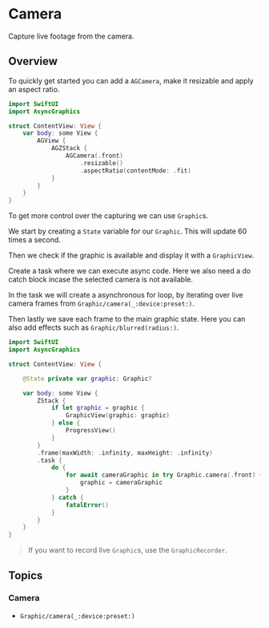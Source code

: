 # Camera

Capture live footage from the camera.

## Overview

To quickly get started you can add a ``AGCamera``, make it resizable and apply an aspect ratio.

```swift
import SwiftUI
import AsyncGraphics

struct ContentView: View {
    var body: some View {
        AGView {
            AGZStack {
                AGCamera(.front)
                    .resizable()
                    .aspectRatio(contentMode: .fit)
            }
        }
    }
}
```

To get more control over the capturing we can use ``Graphic``s.

We start by creating a `State` variable for our ``Graphic``. This will update 60 times a second.

Then we check if the graphic is available and display it with a ``GraphicView``.

Create a task where we can execute async code. Here we also need a do catch block incase the selected camera is not available.

In the task we will create a asynchronous for loop, by iterating over live camera frames from ``Graphic/camera(_:device:preset:)``.

Then lastly we save each frame to the main graphic state. Here you can also add effects such as ``Graphic/blurred(radius:)``.

```swift
import SwiftUI
import AsyncGraphics

struct ContentView: View {

    @State private var graphic: Graphic?

    var body: some View {
        ZStack {
            if let graphic = graphic {
                GraphicView(graphic: graphic)
            } else {
                ProgressView()
            }
        }
        .frame(maxWidth: .infinity, maxHeight: .infinity)
        .task {
            do {
                for await cameraGraphic in try Graphic.camera(.front) {
                    graphic = cameraGraphic
                }
            } catch {
                fatalError()
            }
        }
    }
}
```

> If you want to record live ``Graphic``s, use the ``GraphicRecorder``.

## Topics

### Camera

- ``Graphic/camera(_:device:preset:)``
